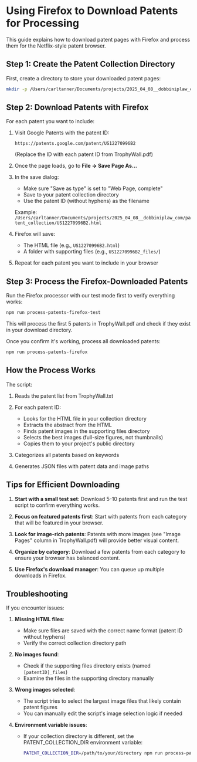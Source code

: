 # Using Firefox to Download Patents for Processing

This guide explains how to download patent pages with Firefox and process them for the Netflix-style patent browser.

## Step 1: Create the Patent Collection Directory

First, create a directory to store your downloaded patent pages:

```bash
mkdir -p /Users/carltanner/Documents/projects/2025_04_08__dobbiniplaw_com/patent_collection
```

## Step 2: Download Patents with Firefox

For each patent you want to include:

1. Visit Google Patents with the patent ID:
   ```
   https://patents.google.com/patent/US12270996B2
   ```
   (Replace the ID with each patent ID from TrophyWall.pdf)

2. Once the page loads, go to **File → Save Page As...**

3. In the save dialog:
   - Make sure "Save as type" is set to "Web Page, complete"
   - Save to your patent collection directory
   - Use the patent ID (without hyphens) as the filename
   
   Example: `/Users/carltanner/Documents/projects/2025_04_08__dobbiniplaw_com/patent_collection/US12270996B2.html`

4. Firefox will save:
   - The HTML file (e.g., `US12270996B2.html`)
   - A folder with supporting files (e.g., `US12270996B2_files/`)

5. Repeat for each patent you want to include in your browser

## Step 3: Process the Firefox-Downloaded Patents

Run the Firefox processor with our test mode first to verify everything works:

```bash
npm run process-patents-firefox-test
```

This will process the first 5 patents in TrophyWall.pdf and check if they exist in your download directory.

Once you confirm it's working, process all downloaded patents:

```bash
npm run process-patents-firefox
```

## How the Process Works

The script:

1. Reads the patent list from TrophyWall.txt
2. For each patent ID:
   - Looks for the HTML file in your collection directory
   - Extracts the abstract from the HTML
   - Finds patent images in the supporting files directory
   - Selects the best images (full-size figures, not thumbnails)
   - Copies them to your project's public directory

3. Categorizes all patents based on keywords
4. Generates JSON files with patent data and image paths

## Tips for Efficient Downloading

1. **Start with a small test set**:
   Download 5-10 patents first and run the test script to confirm everything works.

2. **Focus on featured patents first**:
   Start with patents from each category that will be featured in your browser.

3. **Look for image-rich patents**:
   Patents with more images (see "Image Pages" column in TrophyWall.pdf) will provide better visual content.

4. **Organize by category**:
   Download a few patents from each category to ensure your browser has balanced content.

5. **Use Firefox's download manager**:
   You can queue up multiple downloads in Firefox.

## Troubleshooting

If you encounter issues:

1. **Missing HTML files**:
   - Make sure files are saved with the correct name format (patent ID without hyphens)
   - Verify the correct collection directory path

2. **No images found**:
   - Check if the supporting files directory exists (named `[patentID]_files`)
   - Examine the files in the supporting directory manually

3. **Wrong images selected**:
   - The script tries to select the largest image files that likely contain patent figures
   - You can manually edit the script's image selection logic if needed

4. **Environment variable issues**:
   - If your collection directory is different, set the PATENT_COLLECTION_DIR environment variable:
     ```bash
     PATENT_COLLECTION_DIR=/path/to/your/directory npm run process-patents-firefox
     ```
